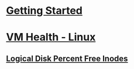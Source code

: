 # [Getting Started](../index.md)
# [VM Health - Linux](vmhealth-linux/index.md)
## [Logical Disk Percent Free Inodes](linux-knowledge-logicaldisk-pctfreeinodes.md)